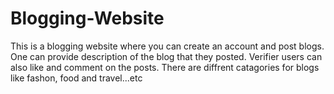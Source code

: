 # Blogging-Website
This is a blogging website where you can create an account and post blogs.
One can provide description of the blog that they posted.
Verifier users can also like and comment on the posts.
There are diffrent catagories for blogs like fashon, food and travel...etc
